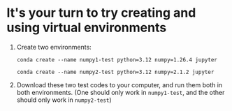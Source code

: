 # It's your turn to try creating and using virtual environments

1. Create two environments:

    ```
    conda create --name numpy1-test python=3.12 numpy=1.26.4 jupyter
    ```

    ```
    conda create --name numpy2-test python=3.12 numpy=2.1.2 jupyter
    ```

2.  Download these two test codes to your computer, and run them both in both environments.  (One should only work in `numpy1-test`, and the other should only work in `numpy2-test`)
